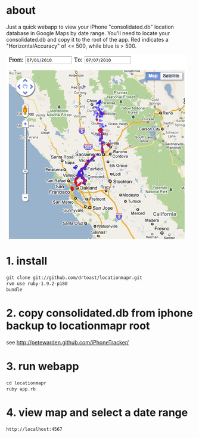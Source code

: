 # about

Just a quick webapp to view your iPhone "consolidated.db" location database in Google Maps by date range.  You'll need to locate your consolidated.db and copy it to the root of the app.  Red indicates a "HorizontalAccuracy" of <= 500, while blue is > 500.

![screenshot](https://github.com/drtoast/locationmapr/raw/master/public/images/locationmapr.png)

# 1. install

    git clone git://github.com/drtoast/locationmapr.git
    rvm use ruby-1.9.2-p180
    bundle

# 2. copy consolidated.db from iphone backup to locationmapr root

see http://petewarden.github.com/iPhoneTracker/

# 3. run webapp

    cd locationmapr
    ruby app.rb

# 4. view map and select a date range

    http://localhost:4567
